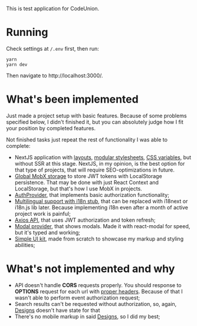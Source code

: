 This is test application for CodeUnion.

# Running

Check settings at `/.env` first, then run:

```shell
yarn
yarn dev
```

Then navigate to http://localhost:3000/.

# What's been implemented

Just made a project setup with basic features. Because of some problems specified below, I didn't
finished it, but you can absolutely judge how I fit your position by completed features.

Not finished tasks just repeat the rest of functionality I was able to complete:

- NextJS application with
  [layouts](https://github.com/muerwre/codeunion-hire-me/tree/main/src/layouts/MainLayout),
  [modular stylesheets](https://github.com/muerwre/codeunion-hire-me/blob/main/pages/search/styles.module.scss),
  [CSS variables](https://github.com/muerwre/codeunion-hire-me/tree/main/styles),
  but without SSR at this stage. NextJS, in my opinion, is the best option for that type of
  projects, that will require SEO-optimizations in future.
- [Global MobX storage](https://github.com/muerwre/codeunion-hire-me/tree/main/src/lib/store) to
  store JWT tokens with LocalStorage persistence. That may be done with just React Context and
  LocalStorage, but that's how I use MobX in projects.
- [AuthProvider](https://github.com/muerwre/codeunion-hire-me/tree/main/src/lib/jwt), that
  implements basic authorization functionality;
- [Multilingual support with i18n stub](https://github.com/muerwre/codeunion-hire-me/tree/main/src/lib/i18n),
  that can be replaced with i18next or i18n.js lib later. Because implementing i18n even after a
  month of active project work is painful;
- [Axios API](https://github.com/muerwre/codeunion-hire-me/tree/main/src/api/rest), that uses JWT
  authorization and token refresh;
- [Modal provider](https://github.com/muerwre/codeunion-hire-me/tree/main/src/common/modal/ModalProvider),
  that shows modals. Made it with react-modal for speed, but it's typed and working;
- [Simple UI kit](https://github.com/muerwre/codeunion-hire-me/tree/main/src/common/ui), made from
  scratch to showcase my markup and styling abilities;

# What's not implemented and why

- API doesn't handle **CORS** requests properly. You should response to **OPTIONS** request for
  each url with [proper headers](https://developer.mozilla.org/en-US/docs/Web/HTTP/CORS). Because of
  that I wasn't able to perform event authorization request;
- Search results can't be requested without authorization, so, again,
  [Designs](https://www.figma.com/file/w6T7PHZEcQNN32M5Z9qWUY/Test-Task) doesn't have state for that
- There's no mobile markup in said
  [Designs](https://www.figma.com/file/w6T7PHZEcQNN32M5Z9qWUY/Test-Task), so I did my best;
